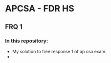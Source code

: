 
# APCSA - FDR HS 
## FRQ 1

### In this repository:
  - My solution to free response 1 of ap csa exam.
  - 
